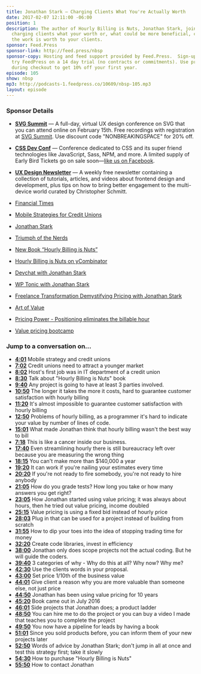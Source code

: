 ```yaml
---
title: Jonathan Stark — Charging Clients What You're Actually Worth
date: 2017-02-07 12:11:00 -06:00
position: 1
description: The author of Hourly Billing is Nuts, Jonathan Stark, joins us to about
  charging clients what your worth or, what could be more beneficial, charging what
  the work is worth to your clients.
sponsor: Feed.Press
sponsor-link: http://feed.press/nbsp
sponsor-copy: Hosting and feed support provided by Feed.Press.  Sign-up today and
  try FeedPress on a 14 day trial (no contracts or commitments). Use promo code "nbsp"
  during checkout to get 10% off your first year.
episode: 105
show: nbsp
mp3: http://podcasts-1.feedpress.co/10609/nbsp-105.mp3
layout: episode
---
```


### Sponsor Details

* **[SVG Summit](http://SVGsummit.com/?utm_source=nbsptv103&utm_medium=podcast&utm_campaign=svgsummit2017)** — A full-day, virtual UX design conference on SVG that you can attend online on February 15th. Free recordings with registration at [SVG Summit](http://sasssummit.com/?utm_source=nbsptv103&utm_medium=podcast&utm_campaign=svgsummit2017). Use discount code "NONBREAKINGSPACE" for 20% off.
*  **[CSS Dev Conf](http://facebook.com/CSSDevConf?utm_source=nbsptv103&utm_medium=podcast&utm_campaign=cssdevconf2017)** — Conference dedicated to CSS and its super friend technologies like JavaScript, Sass, NPM, and more. A limited supply of Early Bird Tickets go on sale soon—[like us on Facebook](http://facebook.com/CSSDevConf?utm_source=nbsptv103&utm_medium=podcast&utm_campaign=cssdevconf2017).
* **[UX Design Newsletter](http://uxdesignnewsletter.com/?utm_source=nbsptv103&utm_medium=podcast&utm_campaign=uxdesignnewsletter)** — A weekly free newsletter containing a collection of tutorials, articles, and videos about frontend design and development, plus tips on how to bring better engagement to the multi-device world curated by Christopher Schmitt.

* [Financial Times](https://sub.ft.com/)
* [Mobile Strategies for Credit Unions](http://www.slideshare.net/jonathanstark/the-revolution-will-not-be-televised-managing-content-and-experience-in-the-age-of-ubiquitous-computing)
* [Jonathan Stark](https://jonathanstark.com/about)
* [Triumph of the Nerds](http://www.pbs.org/nerds/)
* [New Book “Hourly Billing is Nuts”](https://medium.com/@jonathanstark/how-i-realized-that-hourly-billing-was-nuts-2aee1fa959b3#.trvhon8wv)
* [Hourly Billing is Nuts on yCombinator](https://news.ycombinator.com/item?id=12091429)
* [Devchat with Jonathan Stark](https://devchat.tv/freelancers/143-fs-how-and-why-to-ditch-hourly-billing-with-jonathan-stark)
* [WP Tonic with Jonathan Stark](https://www.youtube.com/watch?v=UT32G9wmONg&t=65s)
* [Freelance Transformation Demystifying Pricing with Jonathan Stark](https://freelancetransformation.com/blog/demystifying-pricing-based-on-value-with-jonathan-stark)
* [Art of Value](http://artofvalue.com/not-assume-value-conversation/)
* [Pricing Power - Positioning eliminates the billable hour](https://pricingpower.net/jonathan-stark/)
* [Value pricing bootcamp](http://valuepricingbootcamp.com)

### Jump to a conversation on...

* **[4:01](#t=4:01)** Mobile strategy and credit unions
* **[7:02](#t=7:02)** Credit unions need to attract a younger market
* **[8:02](#t=8:02)** Host's first job was in IT department of a credit union
* **[8:30](#t=8:30)** Talk about "Hourly Billing is Nuts" book
* **[9:40](#t=9:40)** Any project is going to have at least 3 parties involved.
* **[10:50](#t=10:50)** The longer it takes the more it costs, hard to guarantee customer satisfaction with hourly billing
* **[11:20](#t=11:20)** It's almost impossible to guarantee customer satisfaction with hourly billing
* **[12:50](#t=12:50)** Problems of hourly billing, as a programmer it's hard to indicate your value by number of lines of code.
* **[15:01](#t=15:01)** What made Jonathan think that hourly billing wasn't the best way to bill
* **[7:18](#t=7:18)** This is like a cancer inside our business.
* **[17:40](#t=17:40)** Even streamlining hourly there is still bureaucracy left over because you are measuring the wrong thing
* **[18:15](#t=18:15)** You can't make more than $140,000 a year
* **[19:20](#t=19:20)** It can work if you're nailing your estimates every time
* **[20:20](#t=20:20)** If you're not ready to fire somebody, you're not ready to hire anybody
* **[21:05](#t=21:05)** How do you grade tests? How long you take or how many answers you get right?
* **[23:05](#t=23:05)** How Jonathan started using value pricing; it was always about hours, then he tried out value pricing, income doubled
* **[25:15](#t=25:15)** Value pricing is using a fixed bid instead of hourly price
* **[28:03](#t=28:03)** Plug in that can be used for a project instead of building from scratch
* **[31:55](#t=31:55)** How to dip your toes into the idea of stopping trading time for money
* **[32:20](#t=32:20)** Create code libraries, invest in efficiency
* **[38:00](#t=38:00)** Jonathan only does scope projects not the actual coding. But he will guide the coders.
* **[39:40](#t=39:40)** 3 categories of why - Why do this at all? Why now? Why me?
* **[42:30](#t=42:30)** Use the clients words in your proposal.
* **[43:00](#t=43:00)** Set price 1/10th of the business value
* **[44:01](#t=44:01)** Give client a reason why you are more valuable than someone else, not just price
* **[44:50](#t=44:50)** Jonathan has been using value pricing for 10 years
* **[45:20](#t=45:20)** Book came out in July 2016
* **[46:01](#t=46:01)** Side projects that Jonathan does; a product ladder
* **[48:50](#t=48:50)** You can hire me to do the project or you can buy a video I made that teaches you to complete the project
* **[49:50](#t=49:50)** You now have a pipeline for leads by having a book
* **[51:01](#t=51:01)** Since you sold products before, you can inform them of your new projects later
* **[52:50](#t=52:50)** Words of advice by Jonathan Stark; don't jump in all at once and test this strategy first; take it slowly
* **[54:30](#t=54:30)** How to purchase "Hourly Billing is Nuts"
* **[55:50](#t=55:50)** How to contact Jonathan
